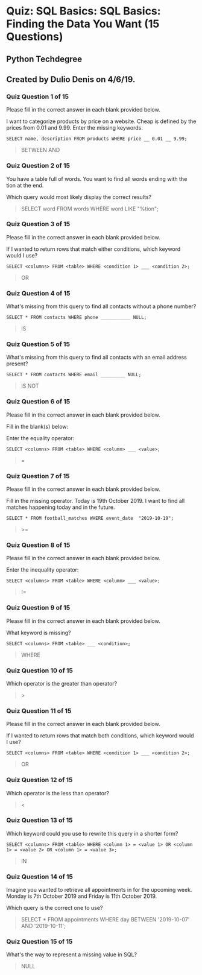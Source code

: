 # Quiz: SQL Basics: SQL Basics: Finding the Data You Want (15 Questions)
## Python Techdegree
## Created by Dulio Denis on 4/6/19.

### Quiz Question 1 of 15
Please fill in the correct answer in each blank provided below.

I want to categorize products by price on a website. Cheap is defined by the prices from 0.01 and 9.99. Enter the missing keywords.

```SELECT name, description FROM products WHERE price __ 0.01 __ 9.99;```
> BETWEEN AND

### Quiz Question 2 of 15

You have a table full of words. You want to find all words ending with the tion at the end.

Which query would most likely display the correct results?
> SELECT word FROM words WHERE word LIKE "%tion";

### Quiz Question 3 of 15

Please fill in the correct answer in each blank provided below.

If I wanted to return rows that match either conditions, which keyword would I use?

```SELECT <columns> FROM <table> WHERE <condition 1> ___ <condition 2>;```

> OR

### Quiz Question 4 of 15

What's missing from this query to find all contacts without a phone number?

```SELECT * FROM contacts WHERE phone ___________ NULL;```

> IS

### Quiz Question 5 of 15

What's missing from this query to find all contacts with an email address present?

```SELECT * FROM contacts WHERE email _________ NULL;```

> IS NOT

### Quiz Question 6 of 15

Please fill in the correct answer in each blank provided below.

Fill in the blank(s) below:

Enter the equality operator:

```SELECT <columns> FROM <table> WHERE <column> ___ <value>;```

> =

### Quiz Question 7 of 15

Please fill in the correct answer in each blank provided below.

Fill in the missing operator. Today is 19th October 2019. I want to find all matches happening today and in the future.

```SELECT * FROM football_matches WHERE event_date  "2019-10-19";```

> \>=

### Quiz Question 8 of 15

Please fill in the correct answer in each blank provided below.

Enter the inequality operator:

```SELECT <columns> FROM <table> WHERE <column> ___ <value>;```
> !=

### Quiz Question 9 of 15

Please fill in the correct answer in each blank provided below.

What keyword is missing?

```SELECT <columns> FROM <table> ___ <condition>;```
> WHERE

### Quiz Question 10 of 15

Which operator is the greater than operator?

> \>

### Quiz Question 11 of 15

Please fill in the correct answer in each blank provided below.

If I wanted to return rows that match both conditions, which keyword would I use?

```SELECT <columns> FROM <table> WHERE <condition 1> ___ <condition 2>;```

> OR

### Quiz Question 12 of 15

Which operator is the less than operator?

> \<

### Quiz Question 13 of 15

Which keyword could you use to rewrite this query in a shorter form?

```SELECT <columns> FROM <table> WHERE <column 1> = <value 1> OR <column 1> = <value 2> OR <column 1> = <value 3>;  ```

> IN

### Quiz Question 14 of 15

Imagine you wanted to retrieve all appointments in for the upcoming week. Monday is 7th October 2019 and Friday is 11th October 2019.

Which query is the correct one to use?

> SELECT * FROM appointments WHERE day BETWEEN '2019-10-07' AND '2019-10-11';

### Quiz Question 15 of 15

What's the way to represent a missing value in SQL?

> NULL
